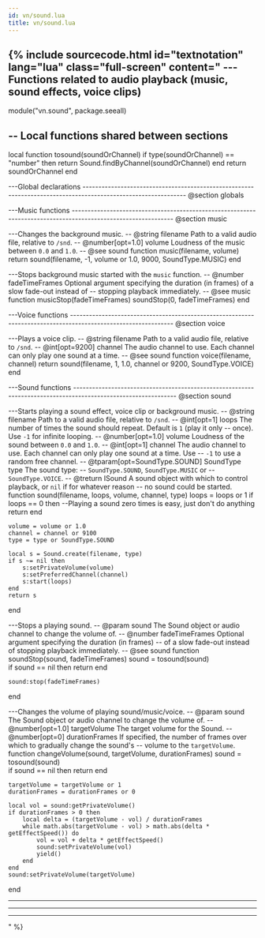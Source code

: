 ```yaml
---
id: vn/sound.lua
title: vn/sound.lua
---
```


<!--excerpt-->

{% include sourcecode.html id="textnotation" lang="lua" class="full-screen" content="
---Functions related to audio playback (music, sound effects, voice clips)
-- 
module(\"vn.sound\", package.seeall)

-- Local functions shared between sections
--------------------------------------------------------------------------------------------------------------

local function tosound(soundOrChannel)
    if type(soundOrChannel) == \"number\" then
        return Sound.findByChannel(soundOrChannel)
    end
    return soundOrChannel
end

---Global declarations
-------------------------------------------------------------------------------------------------------------- @section globals


---Music functions
-------------------------------------------------------------------------------------------------------------- @section music

---Changes the background music.
-- @string filename Path to a valid audio file, relative to <code>/snd</code>.
-- @number[opt=1.0] volume Loudness of the music between <code>0.0</code> and <code>1.0</code>.
-- @see sound
function music(filename, volume)
    return sound(filename, -1, volume or 1.0, 9000, SoundType.MUSIC)
end

---Stops background music started with the <code>music</code> function.
-- @number fadeTimeFrames Optional argument specifying the duration (in frames) of a slow fade-out instead of
--         stopping playback immediately.
-- @see music
function musicStop(fadeTimeFrames)
    soundStop(0, fadeTimeFrames)
end

---Voice functions
-------------------------------------------------------------------------------------------------------------- @section voice

---Plays a voice clip.
-- @string filename Path to a valid audio file, relative to <code>/snd</code>.
-- @int[opt=9200] channel The audio channel to use. Each channel can only play one sound at a time.
-- @see sound
function voice(filename, channel)
    return sound(filename, 1, 1.0, channel or 9200, SoundType.VOICE)
end

---Sound functions
-------------------------------------------------------------------------------------------------------------- @section sound

---Starts playing a sound effect, voice clip or background music.
-- @string filename Path to a valid audio file, relative to <code>/snd</code>.
-- @int[opt=1] loops The number of times the sound should repeat. Default is <code>1</code> (play it only
--             once). Use <code>-1</code> for infinite looping.
-- @number[opt=1.0] volume Loudness of the sound between <code>0.0</code> and <code>1.0</code>.
-- @int[opt=1] channel The audio channel to use. Each channel can only play one sound at a time. Use
--             <code>-1</code> to use a random free channel.
-- @tparam[opt=SoundType.SOUND] SoundType type The sound type:
--         <code>SoundType.SOUND</code>, <code>SoundType.MUSIC</code> or
--         <code>SoundType.VOICE</code>.
-- @treturn ISound A sound object with which to control playback, or <code>nil</code> if for whatever reason
--          no sound could be started.
function sound(filename, loops, volume, channel, type)
    loops = loops or 1
    if loops == 0 then
        --Playing a sound zero times is easy, just don't do anything
        return
    end
    
    volume = volume or 1.0
    channel = channel or 9100
    type = type or SoundType.SOUND

    local s = Sound.create(filename, type)
    if s ~= nil then
        s:setPrivateVolume(volume)
        s:setPreferredChannel(channel)
        s:start(loops)
    end    
    return s
end

---Stops a playing sound.
-- @param sound The Sound object or audio channel to change the volume of.
-- @number fadeTimeFrames Optional argument specifying the duration (in frames)
--         of a slow fade-out instead of stopping playback immediately.
-- @see sound
function soundStop(sound, fadeTimeFrames)
    sound = tosound(sound)    
    if sound == nil then
        return
    end

    sound:stop(fadeTimeFrames)
end

---Changes the volume of playing sound/music/voice.
-- @param sound The Sound object or audio channel to change the volume of.
-- @number[opt=1.0] targetVolume The target volume for the Sound.
-- @number[opt=0] durationFrames If specified, the number of frames over which to gradually change the sound's
--                volume to the <code>targetVolume</code>.
function changeVolume(sound, targetVolume, durationFrames)
    sound = tosound(sound)    
    if sound == nil then
        return
    end

    targetVolume = targetVolume or 1
    durationFrames = durationFrames or 0
    
    local vol = sound:getPrivateVolume()
    if durationFrames > 0 then
        local delta = (targetVolume - vol) / durationFrames
        while math.abs(targetVolume - vol) > math.abs(delta * getEffectSpeed()) do
            vol = vol + delta * getEffectSpeed()
            sound:setPrivateVolume(vol)
            yield()
        end 
    end
    sound:setPrivateVolume(targetVolume)
end

-- -----------------------------------------------------------------------------------------------------------
-- -----------------------------------------------------------------------------------------------------------
-- -----------------------------------------------------------------------------------------------------------
" %}
                